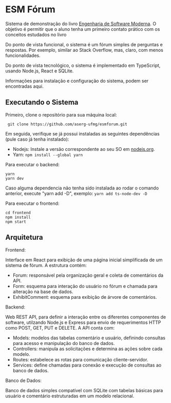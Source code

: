 # ESM Fórum

Sistema de demonstração do livro [Engenharia de Software Moderna](https://engsoftmoderna.info). O objetivo é permitir que o aluno tenha um primeiro contato prático com os conceitos estudados no livro

Do ponto de vista funcional, o sistema é um fórum simples de perguntas e respostas. Por exemplo, similar ao Stack Overflow, mas, claro, com menos funcionalidades.

Do ponto de vista tecnológico, o sistema é implementado em TypeScript, usando Node.js, React e SQLite.

Informações para instalação e configuração do sistema, podem ser encontradas aqui.

## Executando o Sistema

Primeiro, clone o repositório para sua máquina local:

``` git clone https://github.com/aserg-ufmg/esmforum.git```

Em seguida, verifique se já possui instaladas as seguintes dependências (pule caso já tenha instalado):

- Nodejs: Instale a versão correspondente ao seu SO em [nodejs.org](https://nodejs.org/).
- Yarn:  ``` npm install --global yarn ```

Para executar o backend:

```
yarn
yarn dev
```
Caso alguma dependencia não tenha sido instalada ao rodar o comando anterior, execute "yarn add <dependencia> -D", exemplo: ``` yarn add ts-node-dev -D ```

Para executar o frontend:

```
cd frontend
npm install
npm start
```

## Arquitetura

Frontend:

Interface em React para exibição de uma página inicial simplificada de um sistema de fórum. 
A estrutura contém: 
 - Forum: responsável pela organização geral e coleta de comentários da API.
 - Form: esquema para interação do usuário no fórum e chamada para alteração na base de dados.
 - ExhibitComment: esquema para exibição de árvore de comentários.

Backend:

Web REST API, para definir a interação entre os diferentes componentes de software, utilzando Node.js e Express para envio de requerimentos HTTP como POST, GET, PUT e DELETE.
A API conta com:
 - Models: modelos das tabelas comentário e usuário, definindo consultas para acesso e manipulação do banco de dados.
 - Controllers: manipula as solicitações e determina as ações sobre cada modelo.
 - Routes: estabelece as rotas para comunicação cliente-servidor.
 - Services: define chamadas para conexão e execução de consultas ao banco de dados.

Banco de Dados:

Banco de dados simples compatível com SQLite com tabelas básicas para usuário e comentário estruturadas em um modelo relacional.


